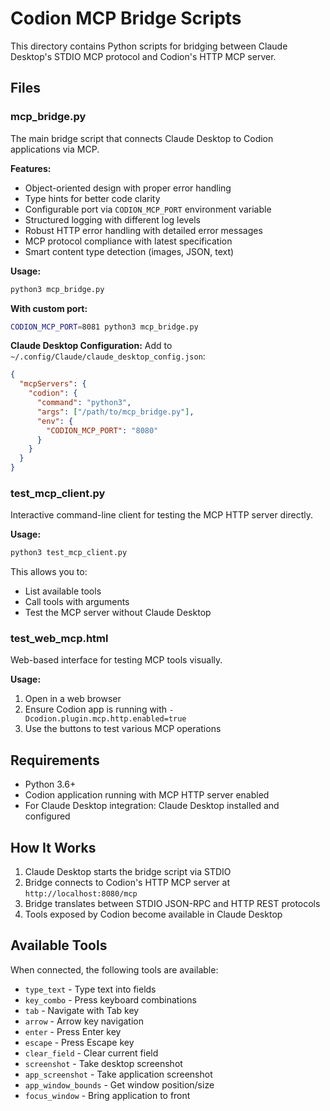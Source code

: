 # Codion MCP Bridge Scripts

This directory contains Python scripts for bridging between Claude Desktop's STDIO MCP protocol and Codion's HTTP MCP server.

## Files

### mcp_bridge.py
The main bridge script that connects Claude Desktop to Codion applications via MCP.

**Features:**
- Object-oriented design with proper error handling
- Type hints for better code clarity
- Configurable port via `CODION_MCP_PORT` environment variable
- Structured logging with different log levels
- Robust HTTP error handling with detailed error messages
- MCP protocol compliance with latest specification
- Smart content type detection (images, JSON, text)

**Usage:**
```bash
python3 mcp_bridge.py
```

**With custom port:**
```bash
CODION_MCP_PORT=8081 python3 mcp_bridge.py
```

**Claude Desktop Configuration:**
Add to `~/.config/Claude/claude_desktop_config.json`:
```json
{
  "mcpServers": {
    "codion": {
      "command": "python3",
      "args": ["/path/to/mcp_bridge.py"],
      "env": {
        "CODION_MCP_PORT": "8080"
      }
    }
  }
}
```

### test_mcp_client.py
Interactive command-line client for testing the MCP HTTP server directly.

**Usage:**
```bash
python3 test_mcp_client.py
```

This allows you to:
- List available tools
- Call tools with arguments
- Test the MCP server without Claude Desktop

### test_web_mcp.html
Web-based interface for testing MCP tools visually.

**Usage:**
1. Open in a web browser
2. Ensure Codion app is running with `-Dcodion.plugin.mcp.http.enabled=true`
3. Use the buttons to test various MCP operations

## Requirements

- Python 3.6+
- Codion application running with MCP HTTP server enabled
- For Claude Desktop integration: Claude Desktop installed and configured

## How It Works

1. Claude Desktop starts the bridge script via STDIO
2. Bridge connects to Codion's HTTP MCP server at `http://localhost:8080/mcp`
3. Bridge translates between STDIO JSON-RPC and HTTP REST protocols
4. Tools exposed by Codion become available in Claude Desktop

## Available Tools

When connected, the following tools are available:
- `type_text` - Type text into fields
- `key_combo` - Press keyboard combinations
- `tab` - Navigate with Tab key
- `arrow` - Arrow key navigation
- `enter` - Press Enter key
- `escape` - Press Escape key
- `clear_field` - Clear current field
- `screenshot` - Take desktop screenshot
- `app_screenshot` - Take application screenshot
- `app_window_bounds` - Get window position/size
- `focus_window` - Bring application to front